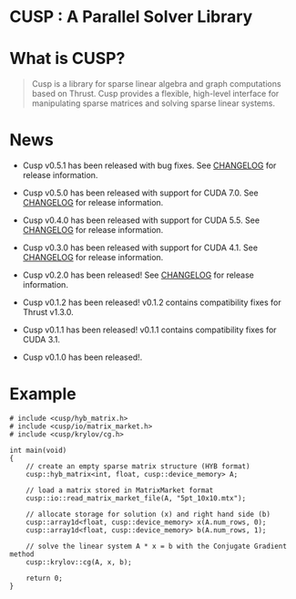 # CUSP : A Parallel Solver Library
# What is CUSP?
<blockquote>
Cusp is a library for sparse linear algebra and graph computations based on Thrust. Cusp provides a flexible, high-level interface for manipulating sparse matrices and solving sparse linear systems.
</blockquote>

# News
- Cusp v0.5.1 has been released with bug fixes. See [CHANGELOG](https://github.com/cusplibrary/cusplibrary/blob/master/CHANGELOG#L1) for release information.

- Cusp v0.5.0 has been released with support for CUDA 7.0. See [CHANGELOG](https://github.com/cusplibrary/cusplibrary/blob/master/CHANGELOG#L16) for release information.

- Cusp v0.4.0 has been released with support for CUDA 5.5. See [CHANGELOG](https://github.com/cusplibrary/cusplibrary/blob/master/CHANGELOG#L51) for release information.

- Cusp v0.3.0 has been released with support for CUDA 4.1. See [CHANGELOG](https://github.com/cusplibrary/cusplibrary/blob/master/CHANGELOG#L84) for release information.

- Cusp v0.2.0 has been released! See [CHANGELOG](https://github.com/cusplibrary/cusplibrary/blob/master/CHANGELOG#L112) for release information.

- Cusp v0.1.2 has been released! v0.1.2 contains compatibility fixes for Thrust v1.3.0.

- Cusp v0.1.1 has been released! v0.1.1 contains compatibility fixes for CUDA 3.1.

- Cusp v0.1.0 has been released!.

# Example
~~~{.cpp}
# include <cusp/hyb_matrix.h>
# include <cusp/io/matrix_market.h>
# include <cusp/krylov/cg.h>

int main(void)
{
    // create an empty sparse matrix structure (HYB format)
    cusp::hyb_matrix<int, float, cusp::device_memory> A;

    // load a matrix stored in MatrixMarket format
    cusp::io::read_matrix_market_file(A, "5pt_10x10.mtx");

    // allocate storage for solution (x) and right hand side (b)
    cusp::array1d<float, cusp::device_memory> x(A.num_rows, 0);
    cusp::array1d<float, cusp::device_memory> b(A.num_rows, 1);

    // solve the linear system A * x = b with the Conjugate Gradient method
    cusp::krylov::cg(A, x, b);

    return 0;
}
~~~
